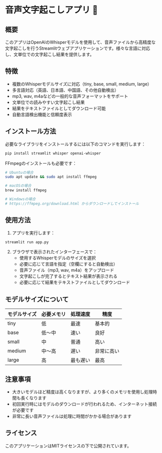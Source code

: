 # 音声文字起こしアプリ 🎤

## 概要

このアプリはOpenAIのWhisperモデルを使用して、音声ファイルから高精度な文字起こしを行うStreamlitウェブアプリケーションです。様々な言語に対応し、文単位での文字起こし結果を提供します。

## 特徴

- 複数のWhisperモデルサイズに対応（tiny, base, small, medium, large）
- 多言語対応（英語、日本語、中国語、その他自動検出）
- mp3, wav, m4aなどの一般的な音声フォーマットをサポート
- 文単位での読みやすい文字起こし結果
- 結果をテキストファイルとしてダウンロード可能
- 自動言語検出機能と信頼度表示

## インストール方法

必要なライブラリをインストールするには以下のコマンドを実行します：

```bash
pip install streamlit whisper openai-whisper
```

FFmpegのインストールも必要です：

```bash
# Ubuntuの場合
sudo apt update && sudo apt install ffmpeg

# macOSの場合
brew install ffmpeg

# Windowsの場合
# https://ffmpeg.org/download.html からダウンロードしてインストール
```

## 使用方法

1. アプリを実行します：

```bash
streamlit run app.py
```

2. ブラウザで表示されたインターフェースで：
   - 使用するWhisperモデルのサイズを選択
   - 必要に応じて言語を指定（空欄にすると自動検出）
   - 音声ファイル（mp3, wav, m4a）をアップロード
   - 文字起こしが完了するとテキスト結果が表示される
   - 必要に応じて結果をテキストファイルとしてダウンロード

## モデルサイズについて

| モデルサイズ | 必要メモリ | 処理速度 | 精度 |
|------------|-----------|--------|------|
| tiny       | 低        | 最速    | 基本的 |
| base       | 低〜中    | 速い    | 良好 |
| small      | 中        | 普通    | 高い |
| medium     | 中〜高    | 遅い    | 非常に高い |
| large      | 高        | 最も遅い | 最高 |

## 注意事項

- 大きいモデルほど精度は高くなりますが、より多くのメモリを使用し処理時間も長くなります
- 初回実行時にはモデルのダウンロードが行われるため、インターネット接続が必要です
- 非常に長い音声ファイルは処理に時間がかかる場合があります

## ライセンス

このアプリケーションはMITライセンスの下で公開されています。
